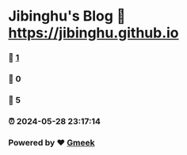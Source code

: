 # Jibinghu's Blog :link: https://jibinghu.github.io 
### :page_facing_up: [1](https://jibinghu.github.io/tag.html) 
### :speech_balloon: 0 
### :hibiscus: 5 
### :alarm_clock: 2024-05-28 23:17:14 
### Powered by :heart: [Gmeek](https://github.com/Meekdai/Gmeek)
